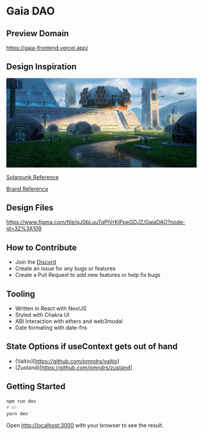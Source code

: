 # Gaia DAO
## 

## Preview Domain
https://gaia-frontend.vercel.app/

## Design Inspiration
![Solar Punk](/public/images/solarpunk.png)

[Solarpunk Reference](https://www.figma.com/file/qJ0bLuuTqPlVrKlPpeGDJZ/GaiaDAO?node-id=25%3A8)

[Brand Reference](https://www.figma.com/file/qJ0bLuuTqPlVrKlPpeGDJZ/GaiaDAO?node-id=9%3A5058)

## Design Files
https://www.figma.com/file/qJ0bLuuTqPlVrKlPpeGDJZ/GaiaDAO?node-id=32%3A109


## How to Contribute
- Join the [Discord](https://discord.gg/kMtxCVTS)
- Create an issue for any bugs or features
- Create a Pull Request to add new features or help fix bugs

## Tooling
- Written in React with NextJS
- Styled with Chakra UI
- ABI Interaction with ethers and web3modal
- Date formating with date-fns

## State Options if useContext gets out of hand
- (Valtio)[https://github.com/pmndrs/valtio]
- (Zustand)[https://github.com/pmndrs/zustand]

## Getting Started

```bash
npm run dev
# or
yarn dev
```

Open [http://localhost:3000](http://localhost:3000) with your browser to see the result.
